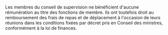Les membres du conseil de supervision ne bénéficient d'aucune rémunération au titre des fonctions de membre. Ils ont toutefois droit au remboursement des frais de repas et de déplacement à l'occasion de leurs réunions dans les conditions fixées par décret pris en Conseil des ministres, conformément à la loi de finances.